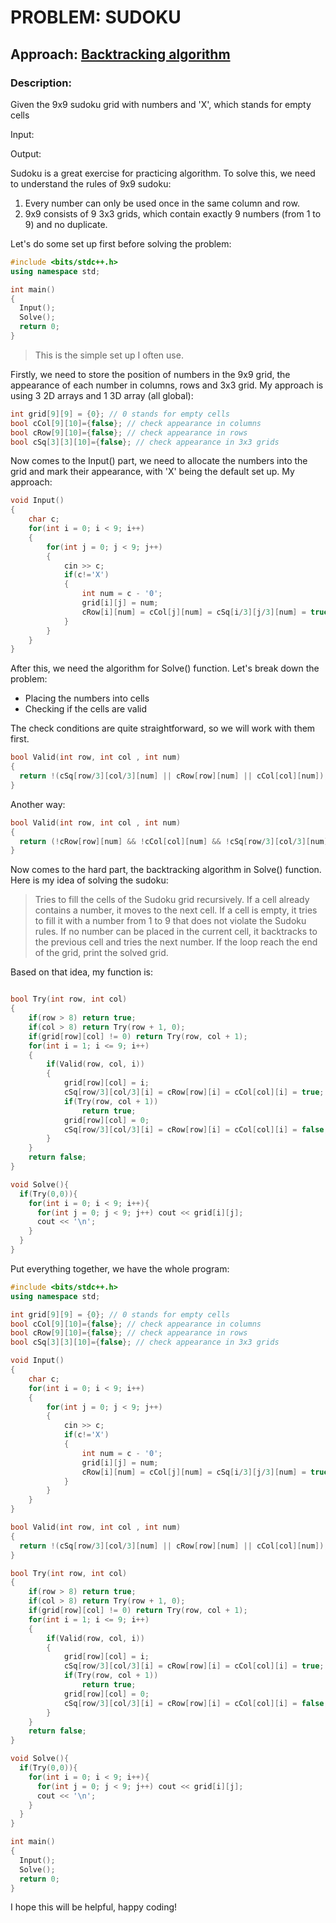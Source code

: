 # PROBLEM: SUDOKU
## Approach: [Backtracking algorithm](https://www.geeksforgeeks.org/backtracking-algorithms/)
### Description:
Given the 9x9 sudoku grid with numbers and 'X', which stands for empty cells

Input:                

Output:


Sudoku is a great exercise for practicing algorithm. To solve this, we need to understand the rules of 9x9 sudoku:
1. Every number can only be used once in the same column and row.
2. 9x9 consists of 9 3x3 grids, which contain exactly 9 numbers (from 1 to 9) and no duplicate.

Let's do some set up first before solving the problem:
```cpp
#include <bits/stdc++.h>
using namespace std;

int main()
{
  Input();
  Solve();
  return 0;
}
```
> This is the simple set up I often use.

Firstly, we need to store the position of numbers in the 9x9 grid, the appearance of each number in columns, rows and 3x3 grid. My approach is using 3 2D arrays and 1 3D array (all global):

```cpp
int grid[9][9] = {0}; // 0 stands for empty cells
bool cCol[9][10]={false}; // check appearance in columns
bool cRow[9][10]={false}; // check appearance in rows
bool cSq[3][3][10]={false}; // check appearance in 3x3 grids
```

Now comes to the Input() part, we need to allocate the numbers into the grid and mark their appearance, with 'X' being the default set up. My approach:
```cpp
void Input()
{   
    char c;
    for(int i = 0; i < 9; i++)
    {
        for(int j = 0; j < 9; j++)
        {
            cin >> c;
            if(c!='X')
            {   
                int num = c - '0';
                grid[i][j] = num;
                cRow[i][num] = cCol[j][num] = cSq[i/3][j/3][num] = true;
            }
        }
    }
}
```

After this, we need the algorithm for Solve() function. Let's break down the problem:
- Placing the numbers into cells
- Checking if the cells are valid

The check conditions are quite straightforward, so we will work with them first.
```cpp
bool Valid(int row, int col , int num)
{
  return !(cSq[row/3][col/3][num] || cRow[row][num] || cCol[col][num]);
}
```
Another way:

```cpp
bool Valid(int row, int col , int num)
{
  return (!cRow[row][num] && !cCol[col][num] && !cSq[row/3][col/3][num]);
}
```
Now comes to the hard part, the backtracking algorithm in Solve() function. Here is my idea of solving the sudoku:
> Tries to fill the cells of the Sudoku grid recursively. If a cell already contains a number, it moves to the next cell. If a cell is empty, it tries to fill it with a number from 1 to 9 that does not violate the Sudoku rules. If no number can be placed in the current cell, it backtracks to the previous cell and tries the next number. If the loop reach the end of the grid, print the solved grid.

Based on that idea, my function is:
```cpp

bool Try(int row, int col)
{
    if(row > 8) return true;
    if(col > 8) return Try(row + 1, 0);
    if(grid[row][col] != 0) return Try(row, col + 1);
    for(int i = 1; i <= 9; i++)
    {
        if(Valid(row, col, i))
        {
            grid[row][col] = i;
            cSq[row/3][col/3][i] = cRow[row][i] = cCol[col][i] = true;
            if(Try(row, col + 1))
                return true;
            grid[row][col] = 0;
            cSq[row/3][col/3][i] = cRow[row][i] = cCol[col][i] = false;
        }
    }
    return false;
}

void Solve(){
  if(Try(0,0)){
    for(int i = 0; i < 9; i++){
      for(int j = 0; j < 9; j++) cout << grid[i][j];
      cout << '\n';
    }
  }
}
```

Put everything together, we have the whole program:
```cpp
#include <bits/stdc++.h>
using namespace std;

int grid[9][9] = {0}; // 0 stands for empty cells
bool cCol[9][10]={false}; // check appearance in columns
bool cRow[9][10]={false}; // check appearance in rows
bool cSq[3][3][10]={false}; // check appearance in 3x3 grids

void Input()
{   
    char c;
    for(int i = 0; i < 9; i++)
    {
        for(int j = 0; j < 9; j++)
        {
            cin >> c;
            if(c!='X')
            {   
                int num = c - '0';
                grid[i][j] = num;
                cRow[i][num] = cCol[j][num] = cSq[i/3][j/3][num] = true;
            }
        }
    }
}

bool Valid(int row, int col , int num)
{
  return !(cSq[row/3][col/3][num] || cRow[row][num] || cCol[col][num]);
}

bool Try(int row, int col)
{
    if(row > 8) return true;
    if(col > 8) return Try(row + 1, 0);
    if(grid[row][col] != 0) return Try(row, col + 1);
    for(int i = 1; i <= 9; i++)
    {
        if(Valid(row, col, i))
        {
            grid[row][col] = i;
            cSq[row/3][col/3][i] = cRow[row][i] = cCol[col][i] = true;
            if(Try(row, col + 1))
                return true;
            grid[row][col] = 0;
            cSq[row/3][col/3][i] = cRow[row][i] = cCol[col][i] = false;
        }
    }
    return false;
}

void Solve(){
  if(Try(0,0)){
    for(int i = 0; i < 9; i++){
      for(int j = 0; j < 9; j++) cout << grid[i][j];
      cout << '\n';
    }
  }
}

int main()
{
  Input();
  Solve();
  return 0;
}

```
I hope this will be helpful, happy coding!
